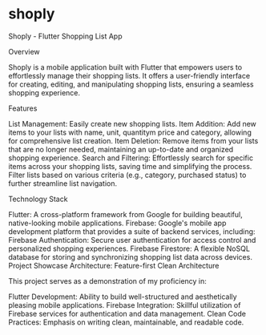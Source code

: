 # shoply

Shoply - Flutter Shopping List App

Overview

Shoply is a mobile application built with Flutter that empowers users to effortlessly manage their shopping lists. It offers a user-friendly interface for creating, editing, and manipulating shopping lists, ensuring a seamless shopping experience.

Features

List Management: Easily create new shopping lists.
Item Addition: Add new items to your lists with name, unit, quantitym price and category, allowing for comprehensive list creation.
Item Deletion: Remove items from your lists that are no longer needed, maintaining an up-to-date and organized shopping experience.
Search and Filtering: Effortlessly search for specific items across your shopping lists, saving time and simplifying the process.
Filter lists based on various criteria (e.g., category, purchased status) to further streamline list navigation.

Technology Stack

Flutter: A cross-platform framework from Google for building beautiful, native-looking mobile applications.
Firebase: Google's mobile app development platform that provides a suite of backend services, including:
Firebase Authentication: Secure user authentication for access control and personalized shopping experiences.
Firebase Firestore: A flexible NoSQL database for storing and synchronizing shopping list data across devices.
Project Showcase
Architecture: Feature-first Clean Architecture

This project serves as a demonstration of my proficiency in:

Flutter Development: Ability to build well-structured and aesthetically pleasing mobile applications.
Firebase Integration: Skillful utilization of Firebase services for authentication and data management.
Clean Code Practices: Emphasis on writing clean, maintainable, and readable code.
